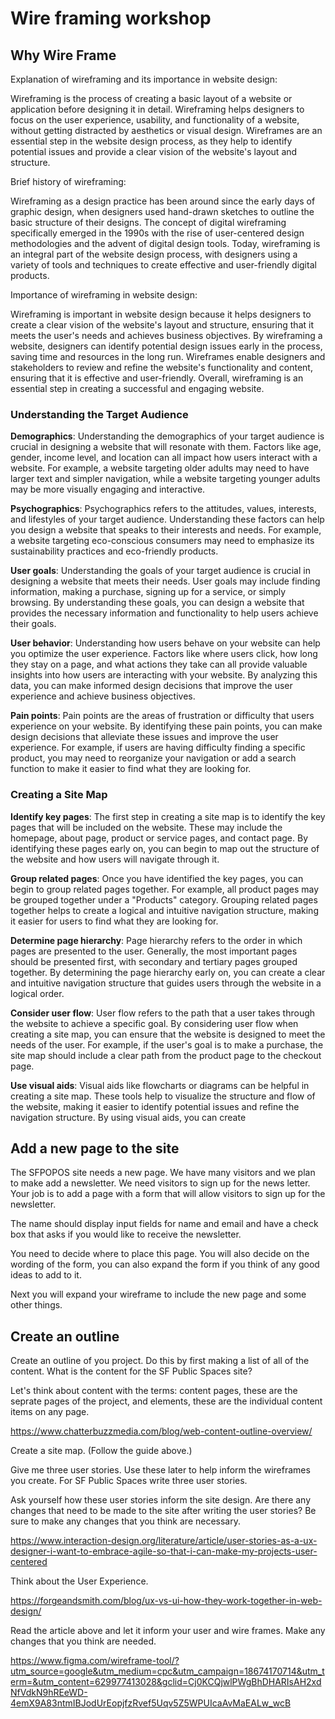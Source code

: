 # Wire framing workshop

## Why Wire Frame

Explanation of wireframing and its importance in website design:

Wireframing is the process of creating a basic layout of a website or application before designing it in detail. Wireframing helps designers to focus on the user experience, usability, and functionality of a website, without getting distracted by aesthetics or visual design. Wireframes are an essential step in the website design process, as they help to identify potential issues and provide a clear vision of the website's layout and structure.

Brief history of wireframing:

Wireframing as a design practice has been around since the early days of graphic design, when designers used hand-drawn sketches to outline the basic structure of their designs. The concept of digital wireframing specifically emerged in the 1990s with the rise of user-centered design methodologies and the advent of digital design tools. Today, wireframing is an integral part of the website design process, with designers using a variety of tools and techniques to create effective and user-friendly digital products.

Importance of wireframing in website design:

Wireframing is important in website design because it helps designers to create a clear vision of the website's layout and structure, ensuring that it meets the user's needs and achieves business objectives. By wireframing a website, designers can identify potential design issues early in the process, saving time and resources in the long run. Wireframes enable designers and stakeholders to review and refine the website's functionality and content, ensuring that it is effective and user-friendly. Overall, wireframing is an essential step in creating a successful and engaging website.

### Understanding the Target Audience

**Demographics**: Understanding the demographics of your target audience is crucial in designing a website that will resonate with them. Factors like age, gender, income level, and location can all impact how users interact with a website. For example, a website targeting older adults may need to have larger text and simpler navigation, while a website targeting younger adults may be more visually engaging and interactive.

**Psychographics**: Psychographics refers to the attitudes, values, interests, and lifestyles of your target audience. Understanding these factors can help you design a website that speaks to their interests and needs. For example, a website targeting eco-conscious consumers may need to emphasize its sustainability practices and eco-friendly products.

**User goals**: Understanding the goals of your target audience is crucial in designing a website that meets their needs. User goals may include finding information, making a purchase, signing up for a service, or simply browsing. By understanding these goals, you can design a website that provides the necessary information and functionality to help users achieve their goals.

**User behavior**: Understanding how users behave on your website can help you optimize the user experience. Factors like where users click, how long they stay on a page, and what actions they take can all provide valuable insights into how users are interacting with your website. By analyzing this data, you can make informed design decisions that improve the user experience and achieve business objectives.

**Pain points**: Pain points are the areas of frustration or difficulty that users experience on your website. By identifying these pain points, you can make design decisions that alleviate these issues and improve the user experience. For example, if users are having difficulty finding a specific product, you may need to reorganize your navigation or add a search function to make it easier to find what they are looking for.

### Creating a Site Map

**Identify key pages**: The first step in creating a site map is to identify the key pages that will be included on the website. These may include the homepage, about page, product or service pages, and contact page. By identifying these pages early on, you can begin to map out the structure of the website and how users will navigate through it.

**Group related pages**: Once you have identified the key pages, you can begin to group related pages together. For example, all product pages may be grouped together under a "Products" category. Grouping related pages together helps to create a logical and intuitive navigation structure, making it easier for users to find what they are looking for.

**Determine page hierarchy**: Page hierarchy refers to the order in which pages are presented to the user. Generally, the most important pages should be presented first, with secondary and tertiary pages grouped together. By determining the page hierarchy early on, you can create a clear and intuitive navigation structure that guides users through the website in a logical order.

**Consider user flow**: User flow refers to the path that a user takes through the website to achieve a specific goal. By considering user flow when creating a site map, you can ensure that the website is designed to meet the needs of the user. For example, if the user's goal is to make a purchase, the site map should include a clear path from the product page to the checkout page.

**Use visual aids**: Visual aids like flowcharts or diagrams can be helpful in creating a site map. These tools help to visualize the structure and flow of the website, making it easier to identify potential issues and refine the navigation structure. By using visual aids, you can create

## Add a new page to the site

The SFPOPOS site needs a new page. We have many visitors and we plan to make add a newsletter. We need visitors to sign up for the news letter. Your job is to add a page with a form that will allow visitors to sign up for the newsletter. 

The name should display input fields for name and email and have a check box that asks if you would like to receive the newsletter. 

You need to decide where to place this page. You will also decide on the wording of the form, you can also expand the form if you think of any good ideas to add to it.

Next you will expand your wireframe to include the new page and some other things.

## Create an outline

Create an outline of you project. Do this by first making a list of all of the content. What is the content for the SF Public Spaces site? 

Let's think about content with the terms: content pages, these are the seprate pages of the project, and elements, these are the individual content items on any page. 

https://www.chatterbuzzmedia.com/blog/web-content-outline-overview/

Create a site map. (Follow the guide above.)

Give me three user stories. Use these later to help inform the wireframes you create. For SF Public Spaces write three user stories. 

Ask yourself how these user stories inform the site design. Are there any changes that need to be made to the site after writing the user stories? Be sure to make any changes that you think are necessary. 

https://www.interaction-design.org/literature/article/user-stories-as-a-ux-designer-i-want-to-embrace-agile-so-that-i-can-make-my-projects-user-centered

Think about the User Experience. 

https://forgeandsmith.com/blog/ux-vs-ui-how-they-work-together-in-web-design/

Read the article above and let it inform your user and wire frames. Make any changes that you think are needed. 




https://www.figma.com/wireframe-tool/?utm_source=google&utm_medium=cpc&utm_campaign=18674170714&utm_term=&utm_content=629977413028&gclid=Cj0KCQjwlPWgBhDHARIsAH2xdNfVdkN9hREeWD-4emX9A83ntmIBJodUrEopjfzRvef5Uqv5Z5WPUIcaAvMaEALw_wcB

